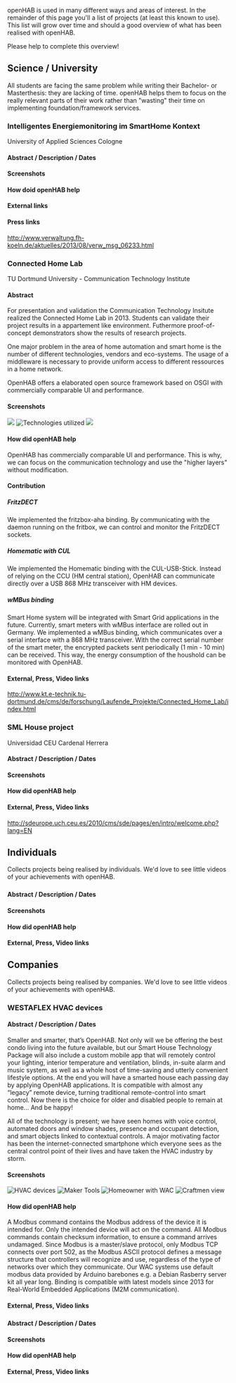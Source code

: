 openHAB is used in many different ways and areas of interest. In the remainder of this page you'll a list of projects (at least this known to use). This list will grow over time and should a good overview of what has been realised with openHAB.

Please help to complete this overview!

## Science / University

All students are facing the same problem while writing their Bachelor- or Masterthesis: they are lacking of time. openHAB helps them to focus on the really relevant parts of their work rather than "wasting" their time on implementing foundation/framework services.

### Intelligentes Energiemonitoring im SmartHome Kontext

University of Applied Sciences Cologne

#### Abstract / Description / Dates

#### Screenshots

#### How doid openHAB help

#### External links

#### Press links

http://www.verwaltung.fh-koeln.de/aktuelles/2013/08/verw_msg_06233.html


### Connected Home Lab

TU Dortmund University - Communication Technology Institute

#### Abstract
For presentation and validation the Communication Technology Insitute realized the Connected Home Lab in 2013. Students can validate their project results in a appartement like environment. Futhermore proof-of-concept demonstrators show the results of research projects.

One major problem in the area of home automation and smart home is the number of different technologies, vendors and eco-systems. The usage of a middleware is necessary to provide uniform access to different ressources in a home network. 

OpenHAB offers a elaborated open source framework based on OSGI with commercially comparable UI and performance.

#### Screenshots
![](http://www.kt.e-technik.tu-dortmund.de/cms/Medienpool/forschung/projekte/living_lab/livinglab_foto3.jpg)
![Technologies utilized](http://www.kt.e-technik.tu-dortmund.de/cms/Medienpool/forschung/projekte/living_lab/livinglab_com.jpg)
![](http://www.kt.e-technik.tu-dortmund.de/cms/Medienpool/forschung/projekte/living_lab/livinglab.jpg)



#### How did openHAB help

OpenHAB has commercially comparable UI and performance. This is why, we can focus on the communication technology and use the "higher layers" without modification.
#### Contribution
##### FritzDECT
We implemented the fritzbox-aha binding. By communicating with the daemon running on the fritbox, we can control and monitor the FritzDECT sockets.
##### Homematic with CUL
We implemented the Homematic binding with the CUL-USB-Stick. Instead of relying on the CCU (HM central station), OpenHAB can communicate directly over a USB 868 MHz transceiver with HM devices.
##### wMBus binding
Smart Home system will be integrated with Smart Grid applications in the future. Currently, smart meters with wMBus interface are rolled out in Germany. We implemented a wMBus binding, which communicates over a serial interface with a 868 MHz transceiver. With the correct serial number of the smart meter, the encrypted packets sent periodically (1 min - 10 min) can be received. This way, the energy consumption of the houshold can be monitored with OpenHAB.
#### External, Press, Video links
http://www.kt.e-technik.tu-dortmund.de/cms/de/forschung/Laufende_Projekte/Connected_Home_Lab/index.html


### SML House project

Universidad CEU Cardenal Herrera

#### Abstract / Description / Dates

#### Screenshots

#### How did openHAB help

#### External, Press, Video links

http://sdeurope.uch.ceu.es/2010/cms/sde/pages/en/intro/welcome.php?lang=EN


## Individuals

Collects projects being realised by individuals. We'd love to see little videos of your achievements with openHAB.

### <project name>
#### Abstract / Description / Dates
#### Screenshots
#### How did openHAB help
#### External, Press, Video links


## Companies

Collects projects being realised by companies. We'd love to see little videos of your achievements with openHAB.

### WESTAFLEX HVAC devices

#### Abstract / Description / Dates
Smaller and smarter, that’s OpenHAB. Not only will we be offering the best condo living into the future available, but our Smart House Technology Package will also include a custom mobile app that will remotely control your lighting, interior temperature and ventilation, blinds, in-suite alarm and music system, as well as a whole host of time-saving and utterly convenient lifestyle options. At the end you will have a smarted house each passing day by applying OpenHAB applications. It is compatible with almost any “legacy” remote device, turning traditional remote-control into smart control. Now there is the choice for older and disabled people to remain at home... And be happy!

All of the technology is present; we have seen homes with voice control, automated doors and window shades, presence and occupant detection, and smart objects linked to contextual controls. A major motivating factor has been the internet-connected smartphone which everyone sees as the central control point of their lives and have taken the HVAC industry by storm.

#### Screenshots
![HVAC devices](http://www.pinterest.com/pin/160229699214618095/)
![Maker Tools](http://www.pinterest.com/pin/160229699215541418/)
![Homeowner with WAC](http://www.pinterest.com/pin/160229699214349483/)
![Craftmen view](http://www.pinterest.com/pin/160229699214349477/)

#### How did openHAB help
A Modbus command contains the Modbus address of the device it is intended for. Only the intended device will act on the command. All Modbus commands contain checksum information, to ensure a command arrives undamaged. Since Modbus is a master/slave protocol, only Modbus TCP connects over port 502, as the Modbus ASCII protocol defines a message structure that controllers will recognize and use, regardless of the type of networks over which they communicate. Our WAC systems use default modbus data provided by Arduino barebones e.g. a Debian Rasberry server kit all year long. Binding is compatible with latest models since 2013 for Real-World Embedded Applications (M2M communication).

#### External, Press, Video links



### <project name>
#### Abstract / Description / Dates
#### Screenshots
#### How did openHAB help
#### External, Press, Video links
